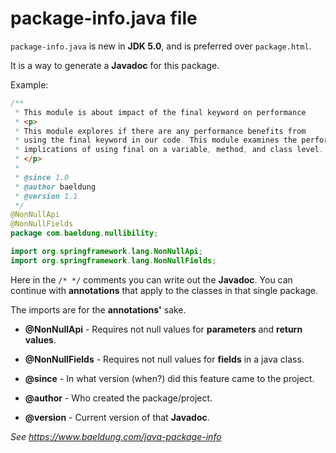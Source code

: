# package-info.java file

`package-info.java` is new in **JDK 5.0**, and is preferred over `package.html`.

It is a way to generate a **Javadoc** for this package.

Example:
```java
/**
 * This module is about impact of the final keyword on performance
 * <p>
 * This module explores if there are any performance benefits from
 * using the final keyword in our code. This module examines the performance
 * implications of using final on a variable, method, and class level.
 * </p>
 *
 * @since 1.0
 * @author baeldung
 * @version 1.1
 */
@NonNullApi
@NonNullFields
package com.baeldung.nullibility;

import org.springframework.lang.NonNullApi;
import org.springframework.lang.NonNullFields;
```

Here in the `/* */` comments you can write out the **Javadoc**.
You can continue with **annotations** that apply to the classes in that single package.

The imports are for the **annotations'** sake.

- **@NonNullApi** - Requires not null values for **parameters** and **return values**.

- **@NonNullFields** - Requires not null values for **fields** in a java class.

- **@since** - In what version (when?) did this feature came to the project.

- **@author** - Who created the package/project.

- **@version** - Current version of that **Javadoc**.

*See https://www.baeldung.com/java-package-info*
